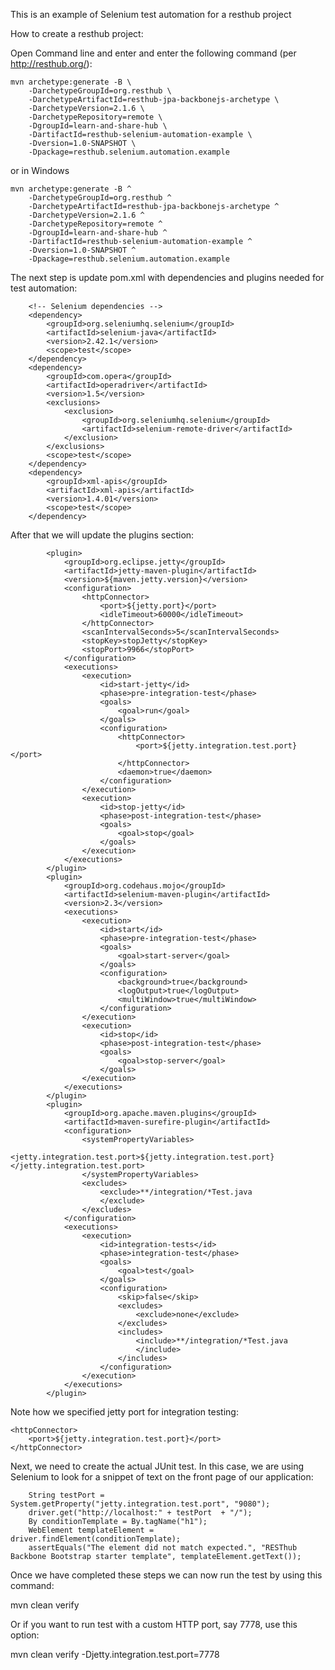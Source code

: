 This is an example of Selenium test automation for a resthub project

How to create a resthub project:

Open Command line and enter and enter the following command (per http://resthub.org/):
```
mvn archetype:generate -B \
	-DarchetypeGroupId=org.resthub \
	-DarchetypeArtifactId=resthub-jpa-backbonejs-archetype \
	-DarchetypeVersion=2.1.6 \
	-DarchetypeRepository=remote \
	-DgroupId=learn-and-share-hub \
	-DartifactId=resthub-selenium-automation-example \
	-Dversion=1.0-SNAPSHOT \
	-Dpackage=resthub.selenium.automation.example
```	
or in Windows
```
mvn archetype:generate -B ^
	-DarchetypeGroupId=org.resthub ^
	-DarchetypeArtifactId=resthub-jpa-backbonejs-archetype ^
	-DarchetypeVersion=2.1.6 ^
	-DarchetypeRepository=remote ^
	-DgroupId=learn-and-share-hub ^
	-DartifactId=resthub-selenium-automation-example ^
	-Dversion=1.0-SNAPSHOT ^
	-Dpackage=resthub.selenium.automation.example
```
The next step is update pom.xml with dependencies and plugins needed for test automation:

		<!-- Selenium dependencies -->
		<dependency>
			<groupId>org.seleniumhq.selenium</groupId>
			<artifactId>selenium-java</artifactId>
			<version>2.42.1</version>
			<scope>test</scope>
		</dependency>
		<dependency>
			<groupId>com.opera</groupId>
			<artifactId>operadriver</artifactId>
			<version>1.5</version>
			<exclusions>
				<exclusion>
					<groupId>org.seleniumhq.selenium</groupId>
					<artifactId>selenium-remote-driver</artifactId>
				</exclusion>
			</exclusions>
			<scope>test</scope>
		</dependency>
		<dependency>
			<groupId>xml-apis</groupId>
			<artifactId>xml-apis</artifactId>
			<version>1.4.01</version>
			<scope>test</scope>
		</dependency>		

After that we will update the plugins section:

            <plugin>
                <groupId>org.eclipse.jetty</groupId>
                <artifactId>jetty-maven-plugin</artifactId>
                <version>${maven.jetty.version}</version>
				<configuration>
					<httpConnector>
						<port>${jetty.port}</port>
						<idleTimeout>60000</idleTimeout>
					</httpConnector>
					<scanIntervalSeconds>5</scanIntervalSeconds>
					<stopKey>stopJetty</stopKey>
					<stopPort>9966</stopPort>
				</configuration>
				<executions>
					<execution>
						<id>start-jetty</id>
						<phase>pre-integration-test</phase>
						<goals>
							<goal>run</goal>
						</goals>
						<configuration>
							<httpConnector>
								<port>${jetty.integration.test.port}</port>
							</httpConnector>
							<daemon>true</daemon>
						</configuration>
					</execution>
					<execution>
						<id>stop-jetty</id>
						<phase>post-integration-test</phase>
						<goals>
							<goal>stop</goal>
						</goals>
					</execution>
				</executions>                
            </plugin>
			<plugin>
				<groupId>org.codehaus.mojo</groupId>
				<artifactId>selenium-maven-plugin</artifactId>
				<version>2.3</version>
				<executions>
					<execution>
						<id>start</id>
						<phase>pre-integration-test</phase>
						<goals>
							<goal>start-server</goal>
						</goals>
						<configuration>
							<background>true</background>
							<logOutput>true</logOutput>
							<multiWindow>true</multiWindow>
						</configuration>
					</execution>
					<execution>
						<id>stop</id>
						<phase>post-integration-test</phase>
						<goals>
							<goal>stop-server</goal>
						</goals>
					</execution>
				</executions>
			</plugin>
			<plugin>
				<groupId>org.apache.maven.plugins</groupId>
				<artifactId>maven-surefire-plugin</artifactId>
				<configuration>
					<systemPropertyVariables>
						<jetty.integration.test.port>${jetty.integration.test.port}</jetty.integration.test.port>
					</systemPropertyVariables>
					<excludes>
						<exclude>**/integration/*Test.java
						</exclude>
					</excludes>
				</configuration>
				<executions>
					<execution>
						<id>integration-tests</id>
						<phase>integration-test</phase>
						<goals>
							<goal>test</goal>
						</goals>
						<configuration>
							<skip>false</skip>
							<excludes>
								<exclude>none</exclude>
							</excludes>
							<includes>
								<include>**/integration/*Test.java
								</include>
							</includes>
						</configuration>
					</execution>
				</executions>
			</plugin>


Note how we specified jetty port for integration testing:

	<httpConnector>
		<port>${jetty.integration.test.port}</port>
	</httpConnector>

Next, we need to create the actual JUnit test. In this case, we are using Selenium to look for a snippet of text on the front page of our application:

		String testPort = System.getProperty("jetty.integration.test.port", "9080");
		driver.get("http://localhost:" + testPort  + "/");
		By conditionTemplate = By.tagName("h1");
		WebElement templateElement = driver.findElement(conditionTemplate);
		assertEquals("The element did not match expected.", "RESThub Backbone Bootstrap starter template", templateElement.getText()); 


Once we have completed these steps we can now run the test by using this command: 

mvn clean verify

Or if you want to run test with a custom HTTP port, say 7778, use this option:

mvn clean verify -Djetty.integration.test.port=7778
